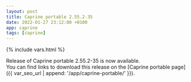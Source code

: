 ```yaml
---
layout: post
title: Caprine portable 2.55.2-35
date: 2022-01-27 23:12:00 +0100
app: caprine
tags: [caprine]
---
```

{% include vars.html %}

Release of Caprine portable 2.55.2-35 is now available.<br />
You can find links to download this release on the [Caprine portable page]({{ var_seo_url | append: '/app/caprine-portable/' }}).
